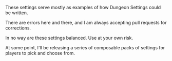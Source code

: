 These settings serve mostly as examples of how Dungeon Settings could be written.

There are errors here and there, and I am always accepting pull requests for corrections.

In no way are these settings balanced. Use at your own risk.

At some point, I'll be releasing a series of composable packs of settings for players to pick and choose from.